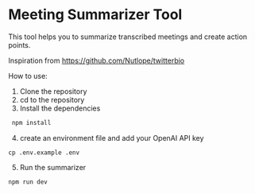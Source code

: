 # Meeting Summarizer Tool

This tool helps you to summarize transcribed meetings and create action points. 

Inspiration from https://github.com/Nutlope/twitterbio

How to use: 

1. Clone the repository
2. cd to the repository 
3. Install the dependencies

```bash
 npm install 
```


4. create an environment file and add your OpenAI API key

```
cp .env.example .env
``` 

5. Run the summarizer

```bash
npm run dev
```
